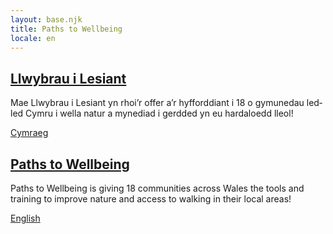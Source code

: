 ```yaml
---
layout: base.njk
title: Paths to Wellbeing
locale: en
---
```


<div class="landing">
  <section lang="cy">

  <h2><a href="/cy/" hreflang="cy">Llwybrau i Lesiant</a></h2>

  Mae Llwybrau i Lesiant yn rhoi’r offer a’r hyfforddiant i 18 o gymunedau ledled Cymru i wella natur a mynediad i gerdded yn eu hardaloedd lleol!

  <a href="/cy/" hreflang="cy" class="btn">Cymraeg</a>

  </section>
  <section lang="en">

  <h2><a href="/en/" hreflang="en">Paths to Wellbeing</a></h2>

  Paths to Wellbeing is giving 18 communities across Wales the tools and training to improve nature and access to walking in their local areas!

  <a href="/en/" hreflang="en" class="btn">English</a>

  </section>
</div>

